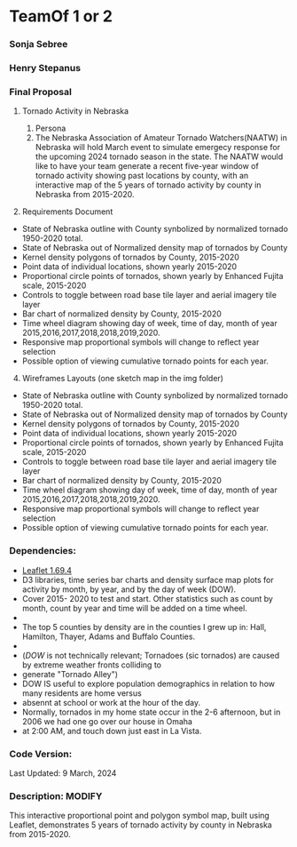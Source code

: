 # TeamOf 1 or 2

### Sonja Sebree
### Henry Stepanus

### Final Proposal
1. Tornado Activity in Nebraska
    1. Persona
    2. The Nebraska Association of Amateur Tornado Watchers(NAATW) in Nebraska will hold March
       event to simulate emergecy response for the upcoming 2024 tornado season in the state. The NAATW would
       like to have your team generate a recent five-year window of tornado activity showing past locations
       by county, with an interactive map of the 5 years of tornado activity by county in Nebraska from 2015-2020.

2. Requirements Document
* State of Nebraska outline with County synbolized by normalized tornado 1950-2020 total.
* State of Nebraska out of Normalized density map of tornados by County 
* Kernel density polygons of tornados by County, 2015-2020
* Point data of individual locations, shown yearly 2015-2020
* Proportional circle points of tornados, shown yearly by Enhanced Fujita scale, 2015-2020
* Controls to toggle between road base tile layer and aerial imagery tile layer
* Bar chart of normalized density by County, 2015-2020
* Time wheel diagram showing day of week, time of day, month of year 2015,2016,2017,2018,2018,2019,2020.
* Responsive map proportional symbols will change to reflect year selection
* Possible option of viewing cumulative tornado points for each year.

4. Wireframes Layouts (one sketch map in the img folder)
* State of Nebraska outline with County synbolized by normalized tornado 1950-2020 total.
* State of Nebraska out of Normalized density map of tornados by County 
* Kernel density polygons of tornados by County, 2015-2020
* Point data of individual locations, shown yearly 2015-2020
* Proportional circle points of tornados, shown yearly by Enhanced Fujita scale, 2015-2020
* Controls to toggle between road base tile layer and aerial imagery tile layer
* Bar chart of normalized density by County, 2015-2020
* Time wheel diagram showing day of week, time of day, month of year 2015,2016,2017,2018,2018,2019,2020.
* Responsive map proportional symbols will change to reflect year selection
* Possible option of viewing cumulative tornado points for each year.

### **Dependencies:**
* [Leaflet 1.69.4](https://leafletjs.com/reference-1.6.0.html)
* D3 libraries, time series bar charts and density surface map plots for activity by month, by year, and by the day of week (DOW). 
* Cover 2015- 2020 to test and start. Other statistics such as count by month, count by year and time will be added on a time wheel.
*
* The top 5 counties by density are in the counties I grew up in: Hall, Hamilton, Thayer, Adams and Buffalo Counties. 
* 
* (*DOW* is not technically relevant; Tornadoes (sic tornados) are caused by extreme weather fronts colliding to 
* generate "Tornado Alley")
* DOW IS useful to explore population demographics in relation to how many residents are home versus 
* absennt at school or work at the hour of the day.
* Normally, tornados in my home state occur in the 2-6 afternoon, but in 2006 we had one go over our house in Omaha 
* at 2:00 AM, and touch down just east in La Vista. 

### **Code Version:**
Last Updated: 9 March, 2024

### **Description:** MODIFY 
This interactive proportional point and polygon symbol map, built using Leaflet, demonstrates 5 years of tornado activity by county in Nebraska from 2015-2020.
